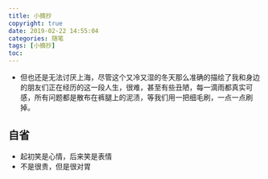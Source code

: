 ```yaml
---
title: 小摘抄
copyright: true
date: 2019-02-22 14:55:04
categories: 随笔
tags: [小摘抄]
toc:
---
```


* 但也还是无法讨厌上海，尽管这个又冷又湿的冬天那么准确的描绘了我和身边的朋友们正在经历的这一段人生，很难，甚至有些丑陋，每一滴雨都真实可感，所有问题都是散布在裤腿上的泥渍，等我们用一把细毛刷，一点一点刷掉。
<!--more-->


## 自省
* 起初笑是心情，后来笑是表情
* 不是很贵，但是很对胃

